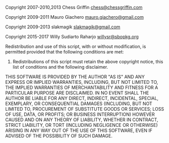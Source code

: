 Copyright 2007-2010,2013 Chess Griffin <chess@chessgriffin.com>

Copyright 2009-2011 Mauro Giachero <mauro.giachero@gmail.com>

Copyright 2009-2013 slakmagik <slakmagik@gmail.com>

Copyright 2015-2017 Willy Sudiarto Raharjo <willysr@sbopkg.org>

Redistribution and use of this script, with or without modification, is
permitted provided that the following conditions are met:

1. Redistributions of this script must retain the above copyright
   notice, this list of conditions and the following disclaimer.

THIS SOFTWARE IS PROVIDED BY THE AUTHOR "AS IS" AND ANY EXPRESS OR IMPLIED
WARRANTIES, INCLUDING, BUT NOT LIMITED TO, THE IMPLIED WARRANTIES OF
MERCHANTABILITY AND FITNESS FOR A PARTICULAR PURPOSE ARE DISCLAIMED.  IN NO
EVENT SHALL THE AUTHOR BE LIABLE FOR ANY DIRECT, INDIRECT, INCIDENTAL,
SPECIAL, EXEMPLARY, OR CONSEQUENTIAL DAMAGES (INCLUDING, BUT NOT LIMITED TO,
PROCUREMENT OF SUBSTITUTE GOODS OR SERVICES; LOSS OF USE, DATA, OR PROFITS;
OR BUSINESS INTERRUPTION) HOWEVER CAUSED AND ON ANY THEORY OF LIABILITY,
WHETHER IN CONTRACT, STRICT LIABILITY, OR TORT (INCLUDING NEGLIGENCE OR
OTHERWISE) ARISING IN ANY WAY OUT OF THE USE OF THIS SOFTWARE, EVEN IF
ADVISED OF THE POSSIBILITY OF SUCH DAMAGE.
